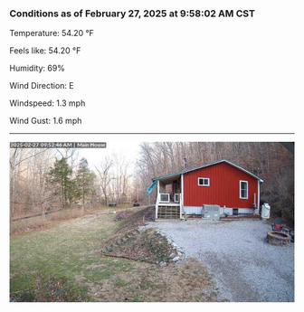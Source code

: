 ### Conditions as of February 27, 2025 at 9:58:02 AM CST 

Temperature: 54.20 &deg;F

Feels like: 54.20 &deg;F

Humidity: 69%

Wind Direction: E

Windspeed: 1.3 mph

Wind Gust: 1.6 mph

---

<img src="./images/latest.jpeg"/>

